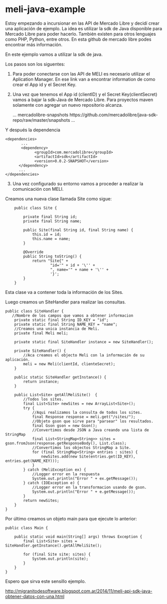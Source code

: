 meli-java-example
=================
Estoy empezando a incursionar en las API de Mercado Libre y decidí crear una aplicación de ejemplo. 
La idea es utilizar la sdk de Java disponible para Mercado Libre para poder hacerlo. También existen para otros lenguajes como PHP, Python, entre otros. En esta github de mercado libre podes encontrar más información.

En este ejemplo vamos a utilizar la sdk de java.

Los pasos son los siguentes:

1) Para poder conectarse con las API de MELI es necesario utilizar el Aplication Manager. En ese link van a encontrar information de como crear el App id y el Secret Key.

2) Una vez que tenemos el App id (clientID) y el Secret Key(clientSecret) vamos a bajar la sdk-Java de Mercado Libre.
Para proyectos maven solamente con agregar un nuevo repositorio alcanza.

    <repositories>
        ...
        <repository>
             <id>mercadolibre-snapshots</id>
             <url>https://github.com/mercadolibre/java-sdk-repo/raw/master/snapshots</url>
        </repository>
        ...
    </repositories>


Y después la dependencia

    <dependencies>
           ...
           <dependency>
                 <groupId>com.mercadolibre</groupId>
                 <artifactId>sdk</artifactId>
                 <version>0.0.2-SNAPSHOT</version>
          </dependency>
          ...
    </dependencies>



3) Una vez configurado su entorno vamos a proceder a realizar la comunicación con MELI.

Creamos una nueva clase llamada Site como sigue:

        public class Site {

            private final String id;
            private final String name;

            public Site(final String id, final String name) {
                this.id = id;
                this.name = name;
            }

            @Override
            public String toString() {
                return "Site{" +
                        "id='" + id + '\'' +
                        ", name='" + name + '\'' +
                        '}';
            }
        }


Esta clase va a contener toda la información de los Sites.

Luego creamos un SiteHandler para realizar las consultas.

    public class SiteHandler {
       //Nombre de los campos que vamos a obtener informacion
        private static final String ID_KEY = "id";
        private static final String NAME_KEY = "name";
        //Creamos una unica instancia de Meli.
        private final Meli meli;

        private static final SiteHandler instance = new SiteHandler();

        private SiteHandler() {
            //Aca creamos el objecto Meli con la información de su aplicación.
            meli = new Meli(clientId, clienteSecret);
        }

        public static SiteHandler getInstance() {
            return instance;
        }

        public List<Site> getAllMeliSite()  {
            //Todos los sites.
            final List<Site> newSites = new ArrayList<Site>();
            try {
                //Aqui realizamos la consulta de todos los sites.
                final Response response = meli.get("/sites/");
                //Objeto gson que sirve para "parsear" los resultados.
                final Gson gson = new Gson();
                //Convertimos desde JSON a Java creando una lista de StringMap
                final List<StringMap<String>> sites = gson.fromJson(response.getResponseBody(), List.class);
                //Convertimos los objectos StringMap a Site.
                for (final StringMap<String> entries : sites) {
                    newSites.add(new Site(entries.get(ID_KEY), entries.get(NAME_KEY)));
                }
            } catch (MeliException ex) {
                //Logger error en la respuesta
                System.out.println("Error " + ex.getMessage());
            } catch (IOException e) {
                //Logger error en la transformacion usando de gson.
                System.out.println("Error " + e.getMessage());
            }
            return newSites;
        }
    }


Por último creamos un objeto main para que ejecute lo anterior:

    public class Main {

        public static void main(String[] args) throws Exception {
            final List<Site> sites = SiteHandler.getInstance().getAllMeliSite();

            for (final Site site: sites) {
                System.out.println(site);
            }
        }   
    }


Espero que sirva este sensillo ejemplo.

http://migranitodesoftware.blogspot.com.ar/2014/11/meli-api-sdk-java-obtener-datos-con-una.html

